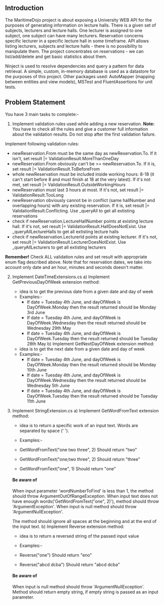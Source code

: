 ## Introduction
    
The MaritimeDojo project is about exposing a University WEB API for the purposes of generating information on lecture halls. There is a given set
of subjects, lecturers and lecture halls. One lecturer is assigned to one subject, one subject can have many lecturers. 
Reservation concerns specific lecturer in a specific lecture hall in some timeframe. API allows listing lecturers, 
subjects and lecture halls - there is no possibility to manipulate them. The project concentrates on reservations - 
we can list/add/delete and get basic statistics about them.
 
Ninject is used to resolve dependencies and query a pattern for data retrieval. A simple, custom, in-memory database is used 
as a datastore for the purposes of this project. Other packages used: AutoMapper (mapping between entities and
view models), MSTest and FluentAssertions for unit tests.

## Problem Statement
  
You have 3 main tasks to complete:- 

1) Implement validation rules used while adding a new reservation. 
**Note:** You have to check all the rules and give a customer full information about the validation results. Do not stop after the first validation failure.

Implement following validation rules:
 - newReservation.From must be the same day as newReservation.To. If it isn't, set result |= ValidationResult.MoreThanOneDay
 - newReservation.From obviously can't be >= newReservation.To. If it is, set result |= ValidationResult.ToBeforeFrom
 - whole newReservation must be included inside working hours: 8-18 (it can't start before 8 and must finish at 18 at the very latest). If it's not met, set result |= ValidationResult.OutsideWorkingHours
 - newReservation must last 3 hours at most. If it's not, set result |= ValidationResult.TooLong
 - newReservation obviously cannot be in conflict (same hallNumber and overlapping hours) with any existing reservation. If it is, set result |= ValidationResult.Conflicting. Use _queryAll to get all extisting reservations
 - check if newReservation.LectureHallNumber points at existing lecture hall. If it's not, set result |= ValidationResult.HallDoesNotExist. Use _queryAllLectureHalls to get all extisting lecture halls
 - check if newReservation.LecturerId points at existing lecturer. If it's not, set result |= ValidationResult.LecturerDoesNotExist. Use _queryAllLecturers to get all extisting lecturers

**Remember!** Check ALL validation rules and set result with appropriate enum flag described above.
Note that for reservation dates, we take into account only date and an hour, minutes and seconds doesn't matter.

2) Implement DateTimeExtensions.cs
   a) Implement GetPreviousDayOfWeek extension method:
      - idea is to get the previous date from a given date and day of week
      - Examples:-
        - If date = Tuesday 4th June, and dayOfWeek is DayOfWeek.Monday then the result returned should be Monday 3rd June
        - If date = Tuesday 4th June, and dayOfWeek is DayOfWeek.Wednesday then the result returned should be Wednesday 29th May
        - If date = Tuesday 4th June, and dayOfWeek is DayOfWeek.Tuesday then the result returned should be Tuesday 28th May
   b) Implement GetNextDayOfWeek extension method:
      - idea is to get the next date from a given date and day of week
      - Examples:-
        - If date = Tuesday 4th June, and dayOfWeek is DayOfWeek.Monday then the result returned should be Monday 10th June
        - If date = Tuesday 4th June, and dayOfWeek is DayOfWeek.Wednesday then the result returned should be Wednesday 5th June
        - If date = Tuesday 4th June, and dayOfWeek is DayOfWeek.Tuesday then the result returned should be Tuesday 11th June

3) Implement StringExtension.cs
   a) Implement GetWordFromText extension method:
      - idea is to return a specific work of an input text. Words are separated by space (' ').
      - Examples:-
      - GetWordFromText("one two three", 2)
        Should return "two"
      
      - GetWordFromText("one;two three", 2)
        Should return "three"
      
      - GetWordFromText("one", 1)
        Should return "one"
      
      #### Be aware of ####
      
      When input parameter 'wordNumberToFind' is less than 1, the method should throw ArgumentOutOfRangeException. 
      When input text does not have enough words('GetWordFromText("one", 2)'), method should throw 'ArgumentException'. 
      When input is null method should throw 'ArgumentNullException'.
      
      The method should ignore all spaces at the beginning and at the end of the input text.
  b) Implement Reverse extension method:
     - idea is to return a reversed string of the passed input value
     - Examples:-
     - Reverse("one")
       Should return "eno"
     
     - Reverse("abcd dcba")
       Should return "abcd dcba"
     
     #### Be aware of ####
     
     When input is null method should throw 'ArgumentNullException'. 
     Method should return empty string, if empty string is passed as an input parameter. 
